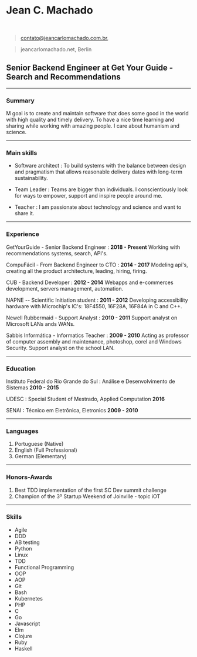 # Jean C. Machado

<br>


> contato@jeancarlomachado.com.br,

> jeancarlomachado.net, Berlin

## Senior Backend Engineer at Get Your Guide - Search and Recommendations


---

### Summary

M goal is to create and maintain software that does some good in the world with high quality and timely delivery. To have a nice time learning and sharing while working with amazing people.  I care about humanism and science.

---

### Main skills

* Software architect
  : To build systems with the balance between design and pragmatism that allows reasonable delivery dates with long-term sustainability.

* Team Leader
  : Teams are bigger than individuals. I conscientiously look for ways to empower, support and inspire people around me.

* Teacher
  : I am passionate about technology and science and want to share it.

---

### Experience

GetYourGuide - Senior Backend Engineer
  :  __2018 - Present__
  Working with recommendations systems, search, API's.

CompuFácil - From Backend Engineer to CTO
 : __2014 - 2017__
  Modeling api's, creating all the product architecture, leading, hiring, firing.

CUB - Backend Developer
 : __2012 - 2014__
  Webapps and e-commerces development, servers management, automation.

NAPNE -- Scientific Initiation student
 : __2011 - 2012__
  Developing accessibility hardware with Microchip's IC's: 18F4550, 16F28A, 16F84A in C and C++.

Newell Rubbermaid - Support Analyst
  : __2010 - 2011__
Support analyst on Microsoft LANs ands WANs.

Sabbis Informática - Informatics Teacher
  : __2009 - 2010__
  Acting as professor of computer assembly and maintenance, photoshop, corel and Windows Security. Support analyst on the school LAN.

---

### Education

Instituto Federal do Rio Grande do Sul
: Análise e Desenvolvimento de Sistemas
__2010 - 2015__

UDESC
: Special Student of Mestrado, Applied Computation
__2016__

SENAI
: Técnico em Eletrônica, Eletronics
__2009 - 2010__

---

### Languages

1. Portuguese (Native)
1. English (Full Professional)
1. German (Elementary)

---


### Honors-Awards

1. Best TDD implementation of the first SC Dev summit challenge
1. Champion of the 3º Startup Weekend of Joinville - topic iOT

---

### Skills

* Agile
* DDD
* AB testing
* Python
* Linux
* TDD
* Functional Programming
* OOP
* AOP
* Git
* Bash
* Kubernetes
* PHP
* C
* Go
* Javascript
* Elm
* Clojure
* Ruby
* Haskell
